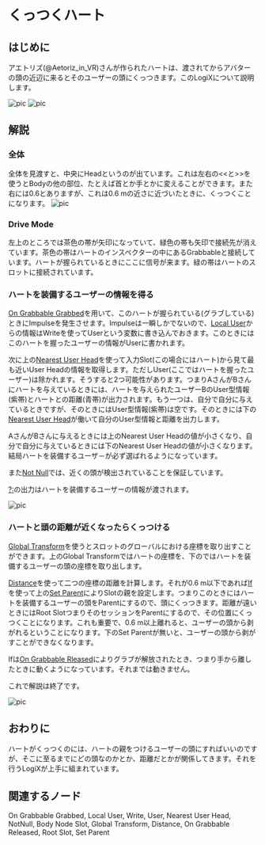 <!-- NeosVR Techbook-->

# くっつくハート

## はじめに

アエトリズ(@Aetoriz_in_VR)さんが作られたハートは、渡されてからアバターの頭の近辺に来るとそのユーザーの頭にくっつきます。このLogiXについて説明します。

![pic](https://pbs.twimg.com/media/ETjQGOeUYAATJQl?format=jpg&name=thumb "pic") 
![pic](https://pbs.twimg.com/media/ETjQNcBUYAEvt7q?format=jpg&name=thumb "pic")

## 解説

### 全体
全体を見渡すと、中央にHeadというのが出ています。これは左右の<<と>>を使うとBodyの他の部位、たとえば首とか手とかに変えることができます。また右には0.6とありますが、これは0.6 mの近さに近づいたときに、くっつくことになります。
![pic](https://pbs.twimg.com/media/ETjQGMvU8AIoBnP?format=jpg&name=large "pic")

### Drive Mode
左上のところでは茶色の帯が矢印になっていて、緑色の帯も矢印で接続先が消えています。茶色の帯はハートのインスペクターの中にあるGrabbableと接続しています。ハートが握られているときにここに信号が来ます。緑の帯はハートのスロットに接続されています。

### ハートを装備するユーザーの情報を得る
[On Grabbable Grabbed](https://neosvrjp.memo.wiki/d/On%20Grabbable%20Grabbed)を用いて、このハートが握られている(グラブしている)ときにImpulseを発生させます。Impulseは一瞬しかでないので、[Local User](https://neosvrjp.memo.wiki/d/Local%20User)からの情報はWriteを使ってUserという変数に書き込んでおきます。このときにはこのハートを握ったユーザーの情報がUserに書かれます。

次に上の[Nearest User Head](https://neosvrjp.memo.wiki/d/Nearest%20User%20Head)を使って入力Slot(この場合にはハート)から見て最も近いUser Headの情報を取得します。ただしUser(ここではハートを握ったユーザー)は除かれます。そうすると2つ可能性があります。つまりAさんがBさんにハートを与えているときには、ハートを与えられたユーザーBのUser型情報(紫帯)とハートとの距離(青帯)が出力されます。もう一つは、自分で自分に与えているときですが、そのときにはUser型情報(紫帯)は空です。そのときには下の[Nearest User Head](https://neosvrjp.memo.wiki/d/Nearest%20User%20Head)が働いて自分のUser型情報と距離を出力します。

AさんがBさんに与えるときには上のNearest User Headの値が小さくなり、自分で自分に与えているときには下のNearest User Headの値が小さくなります。結局ハートを装備するユーザ－が必ず選ばれるようになっています。

また[Not Null](https://neosvrjp.memo.wiki/d/NotNull)では、近くの頭が検出されていることを保証しています。

[?:](https://neosvrjp.memo.wiki/d/%3f%3a)の出力はハートを装備するユーザーの情報が渡されます。


![pic](https://pbs.twimg.com/media/ETjQGM6UMAA2BKY?format=jpg&name=large "pic")

### ハートと頭の距離が近くなったらくっつける
[Global Transform](https://neosvrjp.memo.wiki/d/Global%20Transform)を使うとスロットのグローバルにおける座標を取り出すことができます。上のGlobal Transformではハートの座標を、下のではハートを装備するユーザーの頭の座標を取り出します。

[Distance](https://neosvrjp.memo.wiki/d/Distance)を使って二つの座標の距離を計算します。それが0.6 m以下であれば[If](https://neosvrjp.memo.wiki/d/If)を使って上の[Set Parent](https://neosvrjp.memo.wiki/d/Set%20Parent)によりSlotの親を設定します。つまりこのときにはハートを装備するユーザーの頭をParentにするので、頭にくっつきます。距離が遠いときにはRoot SlotつまりそのセッションをParentにするので、その位置にくっつくことになります。これも重要で、0.6 m以上離れると、ユーザーの頭から剥がれるということになります。下のSet Parentが無いと、ユーザーの頭から剥がすことができなくなります。

Ifは[On Grabbable Rleased](https://neosvrjp.memo.wiki/d/On%20Grabbable%20Released)によりグラブが解放されたとき、つまり手から離したときに動くようになっています。それまでは動きません。

これで解説は終了です。

![pic](https://pbs.twimg.com/media/ETjQGNlU0AAIdHc?format=jpg&name=large "pic")


## おわりに

ハートがくっつくのには、ハートの親をつけるユーザーの頭にすればいいのですが、そこに至るまでにどの頭なのかとか、距離だとかが関係してきます。それを行うLogiXが上手に組まれています。

## 関連するノード
On Grabbable Grabbed, Local User, Write, User, Nearest User Head, NotNull, Body Node Slot, Global Transform, Distance, On Grabbable Released, Root Slot, Set Parent

